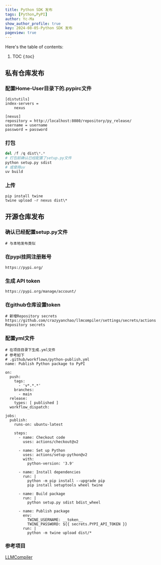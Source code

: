```yaml
---
title: Python SDK 发布
tags: [Python,PyPI]
author: Yc-Ma
show_author_profile: true
key: 2024-08-05-Python SDK 发布
pageview: true
---
```


Here's the table of contents:
1. TOC
{:toc}

## 私有仓库发布
### 配置Home-User目录下的.pypirc文件

```shell
[distutils]
index-servers =
    nexus

[nexus]
repository = http://localhost:8080/repository/py_release/
username = username
password = password
```

### 打包
```python
del /f /q dist\*.*
# 打包前确认已经配置了setup.py文件
python setup.py sdist
# 或使用uv
uv build
```

### 上传
```
pip install twine
twine upload -r nexus dist\*
```

## 开源仓库发布

### 确认已经配置setup.py文件
```
# 与本地发布类似
```

### 在pypi挂网注册账号
```
https://pypi.org/
```

### 生成 API token
```
https://pypi.org/manage/account/
```

### 在github仓库设置token
```
# 新增Repository secrets
https://github.com/crazyyanchao/llmcompiler/settings/secrets/actions
Repository secrets
```

### 配置yml文件
```shell
# 在项目目录下生成.yml文件
# 参考如下
# .github/workflows/python-publish.yml
name: Publish Python package to PyPI

on:
  push:
    tags:
      - 'v*.*.*'
    branches:
      - main
  release:
    types: [ published ]
  workflow_dispatch:

jobs:
  publish:
    runs-on: ubuntu-latest

    steps:
      - name: Checkout code
        uses: actions/checkout@v2

      - name: Set up Python
        uses: actions/setup-python@v2
        with:
          python-version: '3.9'

      - name: Install dependencies
        run: |
          python -m pip install --upgrade pip
          pip install setuptools wheel twine

      - name: Build package
        run: |
          python setup.py sdist bdist_wheel

      - name: Publish package
        env:
          TWINE_USERNAME: __token__
          TWINE_PASSWORD: ${{ secrets.PYPI_API_TOKEN }}
        run: |
          python -m twine upload dist/*
```

### 参考项目
[LLMCompiler](https://github.com/crazyyanchao/llmcompiler)

